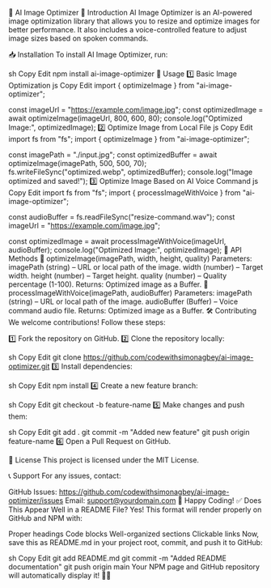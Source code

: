 
🚀 AI Image Optimizer
📌 Introduction
AI Image Optimizer is an AI-powered image optimization library that allows you to resize and optimize images for better performance. It also includes a voice-controlled feature to adjust image sizes based on spoken commands.

📥 Installation
To install AI Image Optimizer, run:

sh
Copy
Edit
npm install ai-image-optimizer
🚀 Usage
1️⃣ Basic Image Optimization
js
Copy
Edit
import { optimizeImage } from "ai-image-optimizer";

const imageUrl = "https://example.com/image.jpg";
const optimizedImage = await optimizeImage(imageUrl, 800, 600, 80);
console.log("Optimized Image:", optimizedImage);
2️⃣ Optimize Image from Local File
js
Copy
Edit
import fs from "fs";
import { optimizeImage } from "ai-image-optimizer";

const imagePath = "./input.jpg";
const optimizedBuffer = await optimizeImage(imagePath, 500, 500, 70);
fs.writeFileSync("optimized.webp", optimizedBuffer);
console.log("Image optimized and saved!");
3️⃣ Optimize Image Based on AI Voice Command
js
Copy
Edit
import fs from "fs";
import { processImageWithVoice } from "ai-image-optimizer";

const audioBuffer = fs.readFileSync("resize-command.wav");
const imageUrl = "https://example.com/image.jpg";

const optimizedImage = await processImageWithVoice(imageUrl, audioBuffer);
console.log("Optimized Image:", optimizedImage);
🔧 API Methods
🔹 optimizeImage(imagePath, width, height, quality)
Parameters:
imagePath (string) – URL or local path of the image.
width (number) – Target width.
height (number) – Target height.
quality (number) – Quality percentage (1-100).
Returns:
Optimized image as a Buffer.
🔹 processImageWithVoice(imagePath, audioBuffer)
Parameters:
imagePath (string) – URL or local path of the image.
audioBuffer (Buffer) – Voice command audio file.
Returns:
Optimized image as a Buffer.
🛠️ Contributing
We welcome contributions! Follow these steps:

1️⃣ Fork the repository on GitHub.
2️⃣ Clone the repository locally:

sh
Copy
Edit
git clone https://github.com/codewithsimonagbey/ai-image-optimizer.git
3️⃣ Install dependencies:

sh
Copy
Edit
npm install
4️⃣ Create a new feature branch:

sh
Copy
Edit
git checkout -b feature-name
5️⃣ Make changes and push them:

sh
Copy
Edit
git add .
git commit -m "Added new feature"
git push origin feature-name
6️⃣ Open a Pull Request on GitHub.

📜 License
This project is licensed under the MIT License.

📞 Support
For any issues, contact:

GitHub Issues: https://github.com/codewithsimonagbey/ai-image-optimizer/issues
Email: support@yourdomain.com
🚀 Happy Coding!
✅ Does This Appear Well in a README File?
Yes! This format will render properly on GitHub and NPM with:

Proper headings
Code blocks
Well-organized sections
Clickable links
Now, save this as README.md in your project root, commit, and push it to GitHub:

sh
Copy
Edit
git add README.md
git commit -m "Added README documentation"
git push origin main
Your NPM page and GitHub repository will automatically display it! 🚀🎉
